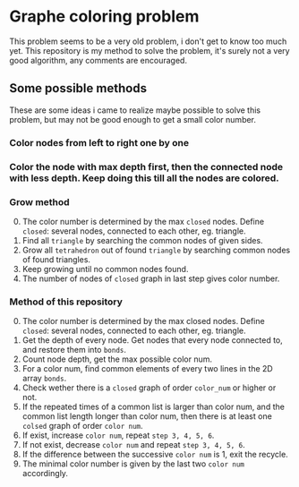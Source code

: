 # Graphe coloring problem
This problem seems to be a very old problem, i don't get to know too much yet. This repository is my method to solve the problem, it's surely not a very good algorithm, any comments are encouraged.
## Some possible methods
These are some ideas i came to realize maybe possible to solve this problem, but may not be good enough to get a small color number.
### Color nodes from left to right one by one
### Color the node with max depth first, then the connected node with less depth. Keep doing this till all the nodes are colored.
### Grow method
0. The color number is determined by the max `closed` nodes. Define `closed`: several nodes, connected to each other, eg. triangle.
1. Find all `triangle` by searching the common nodes of given sides.
2. Grow all `tetrahedron` out of found `triangle` by searching common nodes of found triangles.
3. Keep growing until no common nodes found.
4. The number of nodes of `closed` graph in last step gives color number.
### Method of this repository
0. The color number is determined by the max closed nodes. Define `closed`: several nodes, connected to each other, eg. triangle.
1. Get the depth of every node. Get nodes that every node connected to, and restore them into `bonds`.
2. Count node depth, get the max possible color num.
3. For a color num, find common elements of every two lines in the 2D array `bonds`.
4. Check wether there is a `closed` graph of order `color_num` or higher or not.
4. If the repeated times of a common list is larger than color num, and the common list length longer than color num, then there is at least one `colsed` graph of order `color num`.
5. If exist, increase `color num`, repeat `step 3, 4, 5, 6`.
6. If not exist, decrease `color num` and  repeat `step 3, 4, 5, 6`.
7. If the difference between the successive `color num` is 1, exit the recycle.
8. The minimal color number is given by the last two `color num` accordingly.
